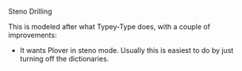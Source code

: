 Steno Drilling

This is modeled after what Typey-Type does, with a couple of
improvements:

  - It wants Plover in steno mode.  Usually this is easiest to do by
    just turning off the dictionaries.
